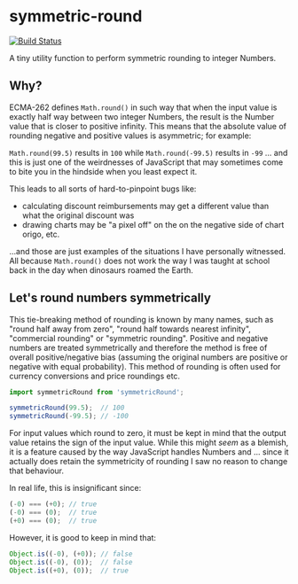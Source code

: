# symmetric-round

[![Build Status](https://travis-ci.org/DiscoNova/symmetric-round.svg?branch=master)](https://travis-ci.org/DiscoNova/symmetric-round)

A tiny utility function to perform symmetric rounding to integer Numbers.

## Why?

ECMA-262 defines `Math.round()` in such way that when the input value is exactly half way between two integer Numbers, the result is the Number value that is closer to positive infinity. This means that the absolute value of rounding negative and positive values is asymmetric; for example:

`Math.round(99.5)` results in `100` while `Math.round(-99.5)` results in `-99` ... and this is just one of the weirdnesses of JavaScript that may sometimes come to bite you in the hindside when you least expect it.

This leads to all sorts of hard-to-pinpoint bugs like:

* calculating discount reimbursements may get a different value than what the original discount was
* drawing charts may be "a pixel off" on the on the negative side of chart origo, etc.

...and those are just examples of the situations I have personally witnessed. All because `Math.round()` does not work the way I was taught at school back in the day when dinosaurs roamed the Earth.

## Let's round numbers symmetrically

This tie-breaking method of rounding is known by many names, such as "round half away from zero", "round half towards nearest infinity", "commercial rounding" or "symmetric rounding". Positive and negative numbers are treated symmetrically and therefore the method is free of overall positive/negative bias (assuming the original numbers are positive or negative with equal probability). This method of rounding is often used for currency conversions and price roundings etc.

```js
import symmetricRound from 'symmetricRound';

symmetricRound(99.5);  // 100
symmetricRound(-99.5); // -100
```

For input values which round to zero, it must be kept in mind that the output value retains the sign of the input value. While this might *seem* as a blemish, it is a feature caused by the way JavaScript handles Numbers and ... since it actually does retain the symmetricity of rounding I saw no reason to change that behaviour.

In real life, this is insignificant since:

```js
(-0) === (+0); // true
(-0) === (0);  // true
(+0) === (0);  // true
```

However, it is good to keep in mind that:

```js
Object.is((-0), (+0)); // false
Object.is((-0), (0));  // false
Object.is((+0), (0));  // true
```
